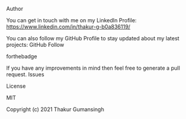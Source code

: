 Author

You can get in touch with me on my LinkedIn Profile: https://www.linkedin.com/in/thakur-g-b0a836119/

You can also follow my GitHub Profile to stay updated about my latest projects: GitHub Follow


forthebadge

If you have any improvements in mind then feel free to generate a pull request.
Issues


License

MIT

Copyright (c) 2021 Thakur Gumansingh
